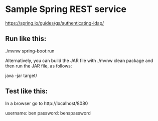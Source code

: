 # Sample Spring REST service
https://spring.io/guides/gs/authenticating-ldap/

## Run like this:
./mvnw spring-boot:run

Alternatively, you can build the JAR file with ./mvnw clean package and then run the JAR file, as follows:

java -jar target/<name>

## Test like this:

In a browser go to http://localhost/8080

username: ben
password: benspassword